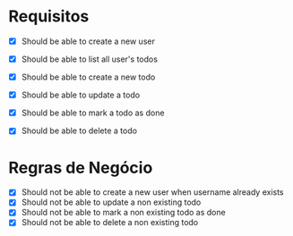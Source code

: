 
# Requisitos
- [x] Should be able to create a new user
- [x] Should be able to list all user's todos
- [x] Should be able to create a new todo
- [x] Should be able to update a todo
- [x] Should be able to mark a todo as done
- [x] Should be able to delete a todo


# Regras de Negócio
- [x] Should not be able to create a new user when username already exists
- [x] Should not be able to update a non existing todo
- [x] Should not be able to mark a non existing todo as done
- [x] Should not be able to delete a non existing todo